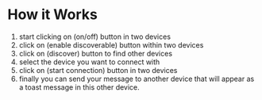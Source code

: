 # How it Works

1. start clicking on (on/off) button in two devices
1. click on (enable discoverable) button within two devices
1. click on (discover) button to find other devices
1. select the device you want to connect with 
1. click on (start connection) button in two devices
1. finally you can send your message to another device that will appear as a toast message in this other device.
 
 
